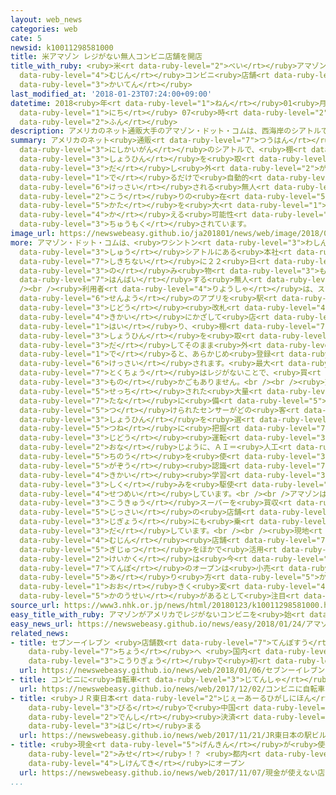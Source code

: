 ```yaml
---
layout: web_news
categories: web
cate: 5
newsid: k10011298581000
title: 米アマゾン レジがない無人コンビニ店舗を開店
title_with_ruby: <ruby>米<rt data-ruby-level="2">べい</rt></ruby>アマゾン レジがない<ruby>無人<rt
  data-ruby-level="4">むじん</rt></ruby>コンビニ<ruby>店舗<rt data-ruby-level="7">てんぽ</rt></ruby>を<ruby>開店<rt
  data-ruby-level="3">かいてん</rt></ruby>
last_modified_at: '2018-01-23T07:24:00+09:00'
datetime: 2018<ruby>年<rt data-ruby-level="1">ねん</rt></ruby>01<ruby>月<rt data-ruby-level="1">がつ</rt></ruby>23<ruby>日<rt
  data-ruby-level="1">にち</rt></ruby> 07<ruby>時<rt data-ruby-level="2">じ</rt></ruby>24<ruby>分<rt
  data-ruby-level="2">ふん</rt></ruby>
description: アメリカのネット通販大手のアマゾン・ドット・コムは、西海岸のシアトルで、棚から商品を取り出し外に出るだけで自動的にクレジットカードで決済される無人のコンビニをオープンし、レジがないことから小売りの在り方を大きく変える可能性があるとして注目されています。
summary: アメリカのネット<ruby>通販<rt data-ruby-level="7">つうはん</rt></ruby><ruby>大手<rt data-ruby-level="1">おおて</rt></ruby>のアマゾン・ドット・コムは、<ruby>西海岸<rt
  data-ruby-level="3">にしかいがん</rt></ruby>のシアトルで、<ruby>棚<rt data-ruby-level="7">たな</rt></ruby>から<ruby>商品<rt
  data-ruby-level="3">しょうひん</rt></ruby>を<ruby>取<rt data-ruby-level="3">と</rt></ruby>り<ruby>出<rt
  data-ruby-level="3">だ</rt></ruby>し<ruby>外<rt data-ruby-level="2">がい</rt></ruby>に<ruby>出<rt
  data-ruby-level="1">で</rt></ruby>るだけで<ruby>自動的<rt data-ruby-level="4">じどうてき</rt></ruby>にクレジットカードで<ruby>決済<rt
  data-ruby-level="6">けっさい</rt></ruby>される<ruby>無人<rt data-ruby-level="4">むじん</rt></ruby>のコンビニをオープンし、レジがないことから<ruby>小売<rt
  data-ruby-level="2">こう</rt></ruby>りの<ruby>在<rt data-ruby-level="5">あ</rt></ruby>り<ruby>方<rt
  data-ruby-level="5">かた</rt></ruby>を<ruby>大<rt data-ruby-level="1">おお</rt></ruby>きく<ruby>変<rt
  data-ruby-level="4">か</rt></ruby>える<ruby>可能性<rt data-ruby-level="5">かのうせい</rt></ruby>があるとして<ruby>注目<rt
  data-ruby-level="3">ちゅうもく</rt></ruby>されています。
image_url: https://newswebeasy.github.io/ja201801/news/web/image/2018/01/23/K10011298581_1801230710_1801230724_01_02.jpg
more: アマゾン・ドット・コムは、<ruby>ワシントン<rt data-ruby-level="3">わしんとん</rt></ruby><ruby>州<rt
  data-ruby-level="3">しゅう</rt></ruby>シアトルにある<ruby>本社<rt data-ruby-level="2">ほんしゃ</rt></ruby>の<ruby>敷地内<rt
  data-ruby-level="7">しきちない</rt></ruby>に２２<ruby>日<rt data-ruby-level="1">にち</rt></ruby>、<ruby>飲<rt
  data-ruby-level="3">の</rt></ruby>み<ruby>物<rt data-ruby-level="3">もの</rt></ruby>やサンドイッチなどを<ruby>販売<rt
  data-ruby-level="7">はんばい</rt></ruby>する<ruby>無人<rt data-ruby-level="4">むじん</rt></ruby>のコンビニをオープンしました。<br
  /><br /><ruby>利用者<rt data-ruby-level="4">りようしゃ</rt></ruby>は、スマートフォンにダウンロードした<ruby>専用<rt
  data-ruby-level="6">せんよう</rt></ruby>のアプリを<ruby>駅<rt data-ruby-level="3">えき</rt></ruby>の<ruby>自動<rt
  data-ruby-level="3">じどう</rt></ruby><ruby>改札<rt data-ruby-level="4">かいさつ</rt></ruby>のような<ruby>機械<rt
  data-ruby-level="4">きかい</rt></ruby>にかざして<ruby>店<rt data-ruby-level="2">みせ</rt></ruby>に<ruby>入<rt
  data-ruby-level="1">はい</rt></ruby>り、<ruby>棚<rt data-ruby-level="7">たな</rt></ruby>から<ruby>商品<rt
  data-ruby-level="3">しょうひん</rt></ruby>を<ruby>取<rt data-ruby-level="3">と</rt></ruby>り<ruby>出<rt
  data-ruby-level="3">だ</rt></ruby>してそのまま<ruby>外<rt data-ruby-level="2">そと</rt></ruby>に<ruby>出<rt
  data-ruby-level="1">で</rt></ruby>ると、あらかじめ<ruby>登録<rt data-ruby-level="4">とうろく</rt></ruby>されたクレジットカードで<ruby>決済<rt
  data-ruby-level="6">けっさい</rt></ruby>されます。<ruby>最大<rt data-ruby-level="4">さいだい</rt></ruby>の<ruby>特徴<rt
  data-ruby-level="7">とくちょう</rt></ruby>はレジがないことで、<ruby>買<rt data-ruby-level="3">か</rt></ruby>い<ruby>物<rt
  data-ruby-level="3">もの</rt></ruby>かごもありません。<br /><br /><ruby>天井<rt data-ruby-level="7">てんじょう</rt></ruby>に<ruby>設置<rt
  data-ruby-level="5">せっち</rt></ruby>された<ruby>大量<rt data-ruby-level="4">たいりょう</rt></ruby>のカメラや<ruby>棚<rt
  data-ruby-level="7">たな</rt></ruby>に<ruby>備<rt data-ruby-level="5">そな</rt></ruby>え<ruby>付<rt
  data-ruby-level="5">つ</rt></ruby>けられたセンサーがどの<ruby>客<rt data-ruby-level="3">きゃく</rt></ruby>がどの<ruby>商品<rt
  data-ruby-level="3">しょうひん</rt></ruby>を<ruby>選<rt data-ruby-level="4">えら</rt></ruby>んだかを<ruby>常<rt
  data-ruby-level="5">つね</rt></ruby>に<ruby>把握<rt data-ruby-level="7">はあく</rt></ruby>していて、アマゾンは「<ruby>自動<rt
  data-ruby-level="3">じどう</rt></ruby><ruby>運転<rt data-ruby-level="3">うんてん</rt></ruby>と<ruby>同<rt
  data-ruby-level="2">おな</rt></ruby>じように、ＡＩ＝<ruby>人工<rt data-ruby-level="2">じんこう</rt></ruby><ruby>知能<rt
  data-ruby-level="5">ちのう</rt></ruby>を<ruby>使<rt data-ruby-level="3">つか</rt></ruby>って<ruby>画像<rt
  data-ruby-level="5">がぞう</rt></ruby><ruby>認識<rt data-ruby-level="7">にんしき</rt></ruby>と<ruby>機械<rt
  data-ruby-level="4">きかい</rt></ruby><ruby>学習<rt data-ruby-level="3">がくしゅう</rt></ruby>の<ruby>仕組<rt
  data-ruby-level="3">しく</rt></ruby>みを<ruby>駆使<rt data-ruby-level="7">くし</rt></ruby>している」と<ruby>説明<rt
  data-ruby-level="4">せつめい</rt></ruby>しています。<br /><br />アマゾンは<ruby>去年<rt data-ruby-level="3">きょねん</rt></ruby>、<ruby>高級<rt
  data-ruby-level="3">こうきゅう</rt></ruby>スーパーを<ruby>買収<rt data-ruby-level="6">ばいしゅう</rt></ruby>するなど、<ruby>実際<rt
  data-ruby-level="5">じっさい</rt></ruby>の<ruby>店舗<rt data-ruby-level="7">てんぽ</rt></ruby>の<ruby>事業<rt
  data-ruby-level="3">じぎょう</rt></ruby>にも<ruby>乗<rt data-ruby-level="3">の</rt></ruby>り<ruby>出<rt
  data-ruby-level="3">だ</rt></ruby>しています。<br /><br /><ruby>現地<rt data-ruby-level="5">げんち</rt></ruby>のメディアによりますと、<ruby>無人<rt
  data-ruby-level="4">むじん</rt></ruby><ruby>店舗<rt data-ruby-level="7">てんぽ</rt></ruby>の<ruby>技術<rt
  data-ruby-level="5">ぎじゅつ</rt></ruby>をほかで<ruby>活用<rt data-ruby-level="2">かつよう</rt></ruby>する<ruby>計画<rt
  data-ruby-level="2">けいかく</rt></ruby>は<ruby>今<rt data-ruby-level="2">いま</rt></ruby>のところないということですが、レジのない<ruby>店舗<rt
  data-ruby-level="7">てんぽ</rt></ruby>のオープンは<ruby>小売<rt data-ruby-level="2">こう</rt></ruby>りの<ruby>在<rt
  data-ruby-level="5">あ</rt></ruby>り<ruby>方<rt data-ruby-level="5">かた</rt></ruby>を<ruby>大<rt
  data-ruby-level="1">おお</rt></ruby>きく<ruby>変<rt data-ruby-level="4">か</rt></ruby>える<ruby>可能性<rt
  data-ruby-level="5">かのうせい</rt></ruby>があるとして<ruby>注目<rt data-ruby-level="3">ちゅうもく</rt></ruby>されています。
source_url: https://www3.nhk.or.jp/news/html/20180123/k10011298581000.html
easy_title_with_ruby: アマゾンがアメリカでレジがないコンビニを<ruby>始<rt data-ruby-level="3">はじ</rt></ruby>める
easy_news_url: https://newswebeasy.github.io/news/easy/2018/01/24/アマゾンがアメリカでレジがないコンビニを始める
related_news:
- title: セブンーイレブン <ruby>店舗数<rt data-ruby-level="7">てんぽすう</rt></ruby>が２<ruby>万<rt data-ruby-level="2">まん</rt></ruby><ruby>超<rt
    data-ruby-level="7">ちょう</rt></ruby>へ <ruby>国内<rt data-ruby-level="2">こくない</rt></ruby><ruby>小売業<rt
    data-ruby-level="3">こうりぎょう</rt></ruby>で<ruby>初<rt data-ruby-level="4">はつ</rt></ruby>
  url: https://newswebeasy.github.io/news/web/2018/01/06/セブンーイレブン-店舗数が2万超へ-国内小売業で初
- title: コンビニに<ruby>自転車<rt data-ruby-level="3">じてんしゃ</rt></ruby>シェアリングやフィットネス
  url: https://newswebeasy.github.io/news/web/2017/12/02/コンビニに自転車シェアリングやフィットネス
- title: <ruby>ＪＲ東日本<rt data-ruby-level="2">じぇーあーるひがしにほん</rt></ruby>の<ruby>駅<rt data-ruby-level="3">えき</rt></ruby><ruby>ビル<rt
    data-ruby-level="3">びる</rt></ruby>で<ruby>中国<rt data-ruby-level="2">ちゅうごく</rt></ruby>の<ruby>電子<rt
    data-ruby-level="2">でんし</rt></ruby><ruby>決済<rt data-ruby-level="6">けっさい</rt></ruby><ruby>始<rt
    data-ruby-level="3">はじ</rt></ruby>まる
  url: https://newswebeasy.github.io/news/web/2017/11/21/JR東日本の駅ビルで中国の電子決済始まる
- title: <ruby>現金<rt data-ruby-level="5">げんきん</rt></ruby>が<ruby>使<rt data-ruby-level="3">つか</rt></ruby>えない<ruby>店<rt
    data-ruby-level="2">みせ</rt></ruby>！？ <ruby>都内<rt data-ruby-level="3">とない</rt></ruby>に<ruby>試験的<rt
    data-ruby-level="4">しけんてき</rt></ruby>にオープン
  url: https://newswebeasy.github.io/news/web/2017/11/07/現金が使えない店-都内に試験的にオープン
...
```

